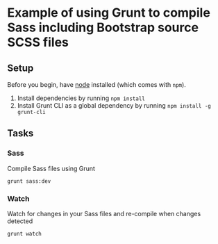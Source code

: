 # Example of using Grunt to compile Sass including Bootstrap source SCSS files

## Setup

Before you begin, have [node](https://nodejs.org/en/) installed (which comes with `npm`).

1. Install dependencies by running `npm install`
2. Install Grunt CLI as a global dependency by running `npm install -g grunt-cli`

## Tasks

### Sass

Compile Sass files using Grunt

```
grunt sass:dev
```

### Watch

Watch for changes in your Sass files and re-compile when changes detected

```
grunt watch
```
